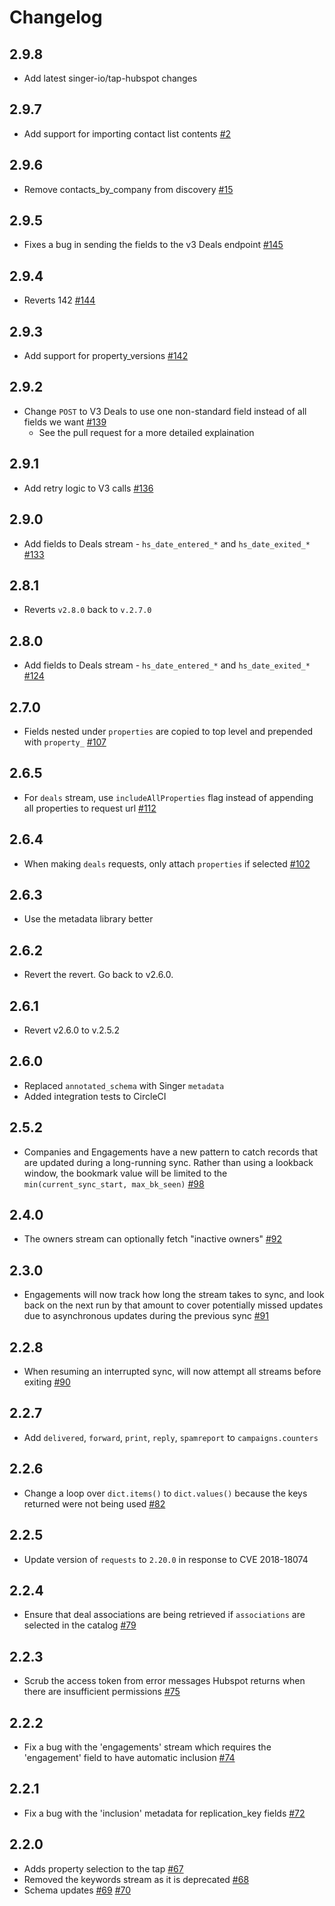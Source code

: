 # Changelog

## 2.9.8

- Add latest singer-io/tap-hubspot changes

## 2.9.7

- Add support for importing contact list contents [#2](https://github.com/symon-ai/tap-hubspot/pull/2/files)

## 2.9.6

- Remove contacts_by_company from discovery [#15](https://github.com/symon-ai/target-s3-csv/pull/15)

## 2.9.5

- Fixes a bug in sending the fields to the v3 Deals endpoint [#145](https://github.com/singer-io/tap-hubspot/pull/145)

## 2.9.4

- Reverts 142 [#144](https://github.com/singer-io/tap-hubspot/pull/144)

## 2.9.3

- Add support for property_versions [#142](https://github.com/singer-io/tap-hubspot/pull/142)

## 2.9.2

- Change `POST` to V3 Deals to use one non-standard field instead of all fields we want [#139](https://github.com/singer-io/tap-hubspot/pull/139)
  - See the pull request for a more detailed explaination

## 2.9.1

- Add retry logic to V3 calls [#136](https://github.com/singer-io/tap-hubspot/pull/136)

## 2.9.0

- Add fields to Deals stream - `hs_date_entered_*` and `hs_date_exited_*` [#133](https://github.com/singer-io/tap-hubspot/pull/133)

## 2.8.1

- Reverts `v2.8.0` back to `v.2.7.0`

## 2.8.0

- Add fields to Deals stream - `hs_date_entered_*` and `hs_date_exited_*` [#124](https://github.com/singer-io/tap-hubspot/pull/124)

## 2.7.0

- Fields nested under `properties` are copied to top level and prepended with `property_` [#107](https://github.com/singer-io/tap-hubspot/pull/107)

## 2.6.5

- For `deals` stream, use `includeAllProperties` flag instead of appending all properties to request url [#112](https://github.com/singer-io/tap-hubspot/pull/112)

## 2.6.4

- When making `deals` requests, only attach `properties` if selected [#102](https://github.com/singer-io/tap-hubspot/pull/102)

## 2.6.3

- Use the metadata library better

## 2.6.2

- Revert the revert. Go back to v2.6.0.

## 2.6.1

- Revert v2.6.0 to v.2.5.2

## 2.6.0

- Replaced `annotated_schema` with Singer `metadata`
- Added integration tests to CircleCI

## 2.5.2

- Companies and Engagements have a new pattern to catch records that are updated during a long-running sync. Rather than using a lookback window, the bookmark value will be limited to the `min(current_sync_start, max_bk_seen)` [#98](https://github.com/singer-io/tap-hubspot/pull/98)

## 2.4.0

- The owners stream can optionally fetch "inactive owners" [#92](https://github.com/singer-io/tap-hubspot/pull/92)

## 2.3.0

- Engagements will now track how long the stream takes to sync, and look back on the next run by that amount to cover potentially missed updates due to asynchronous updates during the previous sync [#91](https://github.com/singer-io/tap-hubspot/pull/91)

## 2.2.8

- When resuming an interrupted sync, will now attempt all streams before exiting [#90](https://github.com/singer-io/tap-hubspot/pull/90)

## 2.2.7

- Add `delivered`, `forward`, `print`, `reply`, `spamreport` to `campaigns.counters`

## 2.2.6

- Change a loop over `dict.items()` to `dict.values()` because the keys returned were not being used [#82](https://github.com/singer-io/tap-hubspot/pull/82)

## 2.2.5

- Update version of `requests` to `2.20.0` in response to CVE 2018-18074

## 2.2.4

- Ensure that deal associations are being retrieved if `associations` are selected in the catalog [#79](https://github.com/singer-io/tap-hubspot/pull/79)

## 2.2.3

- Scrub the access token from error messages Hubspot returns when there are insufficient permissions [#75](https://github.com/singer-io/tap-hubspot/pull/75)

## 2.2.2

- Fix a bug with the 'engagements' stream which requires the 'engagement' field to have automatic inclusion [#74](https://github.com/singer-io/tap-hubspot/pull/74)

## 2.2.1

- Fix a bug with the 'inclusion' metadata for replication_key fields [#72](https://github.com/singer-io/tap-hubspot/pull/72)

## 2.2.0

- Adds property selection to the tap [#67](https://github.com/singer-io/tap-hubspot/pull/67)
- Removed the keywords stream as it is deprecated [#68](https://github.com/singer-io/tap-hubspot/pull/68)
- Schema updates [#69](https://github.com/singer-io/tap-hubspot/pull/69) [#70](https://github.com/singer-io/tap-hubspot/pull/70)
